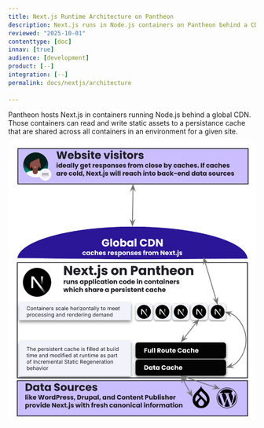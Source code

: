 ```yaml
---
title: Next.js Runtime Architecture on Pantheon
description: Next.js runs in Node.js containers on Pantheon behind a CDN with static assets served from an object storage service.
reviewed: "2025-10-01"
contenttype: [doc]
innav: [true]
audience: [development]
product: [--]
integration: [--]
permalink: docs/nextjs/architecture

---
```


<Partial file="nextjs-pre-ga.md" />


Pantheon hosts Next.js in containers running Node.js behind a global CDN. Those containers can read and write static assets to a persistance cache that are shared across all containers in an environment for a given site.

<!-- This diagram comes from https://docs.google.com/presentation/d/1NesMYwF82xFEymuH3Mmi5oClZ3cXSnb9SAwwyPT1lBY/edit?slide=id.g39b80743bea_0_702#slide=id.g39b80743bea_0_702 -->

![Runtime diagram](../../images/nextjs/runtime-diagram.png)
